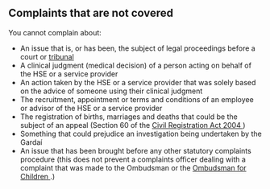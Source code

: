 ##  Complaints that are not covered

You cannot complain about:

  * An issue that is, or has been, the subject of legal proceedings before a court or [ tribunal ](https://www.citizensinformation.ie/en/government-in-ireland/how-government-works/tribunals-and-investigations/tribunals-introduction/)
  * A clinical judgment (medical decision) of a person acting on behalf of the HSE or a service provider 
  * An action taken by the HSE or a service provider that was solely based on the advice of someone using their clinical judgment 
  * The recruitment, appointment or terms and conditions of an employee or advisor of the HSE or a service provider 
  * The registration of births, marriages and deaths that could be the subject of an appeal (Section 60 of the [ Civil Registration Act 2004 ](http://revisedacts.lawreform.ie/eli/2004/act/3/front/revised/en/html) ) 
  * Something that could prejudice an investigation being undertaken by the Gardaí 
  * An issue that has been brought before any other statutory complaints procedure (this does not prevent a complaints officer dealing with a complaint that was made to the Ombudsman or the [ Ombudsman for Children ](http://www.oco.ie/) .) 
